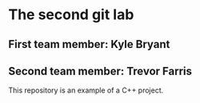 # The second git lab
## First team member: Kyle Bryant
## Second team member: Trevor Farris
This repository is an example of a C++ project.
